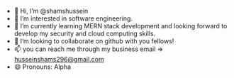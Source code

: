 - 👋 Hi, I’m @shamshussein
- 👀 I’m interested in software engineering.
- 🌱 I’m currently learning MERN stack development and looking forward to develop my security and cloud computing skills.
- 💞️ I’m looking to collaborate on github with you fellows!
- 📫 you can reach me through my business email => husseinshams296@gmail.com
- 😄 Pronouns: Alpha

